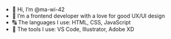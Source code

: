 - 👋 Hi, I’m @ma-wi-42
- 🍉 I’m a frontend developer with a love for good UX/UI design
- 🔠 The languages I use: HTML, CSS, JavaScript
- 🔧 The tools I use: VS Code, Illustrator, Adobe XD

<!---
ma-wi-42/ma-wi-42 is a ✨ special ✨ repository because its `README.md` (this file) appears on your GitHub profile.
You can click the Preview link to take a look at your changes.
--->
